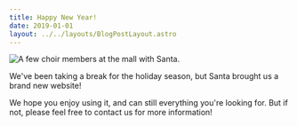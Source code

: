 ```yaml
---
title: Happy New Year!
date: 2019-01-01 
layout: ../../layouts/BlogPostLayout.astro
---
```

![A few choir members at the mall with Santa.](/images/20190101_mallcaroling.jpg)

We've been taking a break for the holiday season, but Santa brought us a brand new website!

We hope you enjoy using it, and can still everything you're looking for. But if not, please feel free to contact us for more information!
